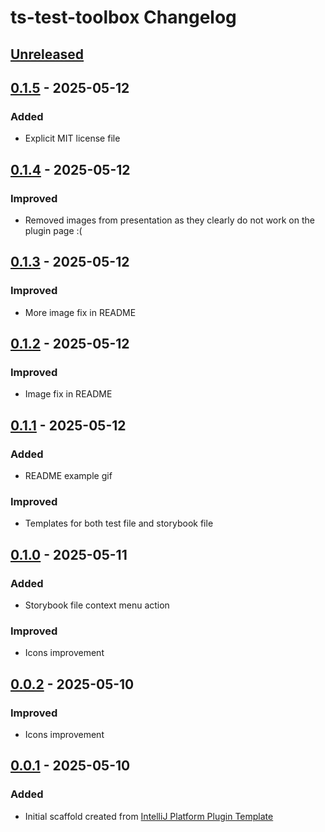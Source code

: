 <!-- Keep a Changelog guide -> https://keepachangelog.com -->

# ts-test-toolbox Changelog

## [Unreleased]

## [0.1.5] - 2025-05-12

### Added

- Explicit MIT license file

## [0.1.4] - 2025-05-12

### Improved

- Removed images from presentation as they clearly do not work on the plugin page :(

## [0.1.3] - 2025-05-12

### Improved

- More image fix in README

## [0.1.2] - 2025-05-12

### Improved

- Image fix in README

## [0.1.1] - 2025-05-12

### Added

- README example gif

### Improved

- Templates for both test file and storybook file

## [0.1.0] - 2025-05-11

### Added

- Storybook file context menu action

### Improved

- Icons improvement

## [0.0.2] - 2025-05-10

### Improved

- Icons improvement

## [0.0.1] - 2025-05-10

### Added

- Initial scaffold created from [IntelliJ Platform Plugin Template](https://github.com/JetBrains/intellij-platform-plugin-template)

[Unreleased]: https://github.com/Morkalork/ts-test-toolbox/compare/v0.1.5...HEAD
[0.1.5]: https://github.com/Morkalork/ts-test-toolbox/compare/v0.1.4...v0.1.5
[0.1.4]: https://github.com/Morkalork/ts-test-toolbox/compare/v0.1.3...v0.1.4
[0.1.3]: https://github.com/Morkalork/ts-test-toolbox/compare/v0.1.2...v0.1.3
[0.1.2]: https://github.com/Morkalork/ts-test-toolbox/compare/v0.1.1...v0.1.2
[0.1.1]: https://github.com/Morkalork/ts-test-toolbox/compare/v0.1.0...v0.1.1
[0.1.0]: https://github.com/Morkalork/ts-test-toolbox/compare/v0.0.2...v0.1.0
[0.0.2]: https://github.com/Morkalork/ts-test-toolbox/compare/v0.0.1...v0.0.2
[0.0.1]: https://github.com/Morkalork/ts-test-toolbox/commits/v0.0.1
